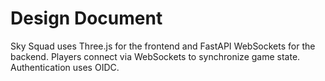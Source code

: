 # Design Document

Sky Squad uses Three.js for the frontend and FastAPI WebSockets for the backend. Players connect via WebSockets to synchronize game state. Authentication uses OIDC.
